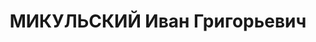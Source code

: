 ---
title: МИКУЛЬСКИЙ Иван Григорьевич
description: '1901р. н., с. Костянтинівка Арбузинського р-ну Одеської обл., прож.
  м. Тульчин, українець, із робітників, малописьменний, секретар Тульчинського РПК,
  одруж., 1 дитина.

  Арешт. 24.08.1937 р. Звинувач. за ст. 54-7, 8, 11 КК УРСР. За вироком Верховного
  суду СРСР від 25.10.1937 р. розстріляний 26.11.1937р.

  Реабіл. 10.11.1956 р.'
---